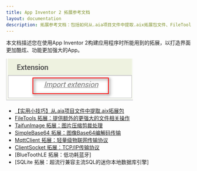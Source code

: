 ```yaml
---
title: App Inventor 2 拓展参考文档
layout: documentation
description: 拓展参考文档：包括如何从.aia项目文件中提取.aix拓展包文件、FileTools 拓展、TaifunImage 拓展、SimpleBase64 拓展、MqttClient 拓展、ClientSocket 拓展等。
---
```


本文档描述您在使用App Inventor 2构建应用程序时所能用到的拓展，以打造界面更加酷炫、功能更加强大的App。

![拓展](images/拓展.png)

* [【实用小技巧】从.aia项目文件中提取.aix拓展包](extract_aix_from_aia.html)
* [FileTools 拓展：提供额外的更强大的文件相关操作](../components/storage.html#FileTools)
* [TaifunImage 拓展：图片压缩剪裁处理](TaifunImage.html)
* [SimpleBase64 拓展：图像Base64编解码传输](../components/connectivity.html#SimpleBase64)
* [MqttClient 拓展：轻量级物联网传输协议](../components/connectivity.html#Mqtt)
* [ClientSocket 拓展：TCP/IP传输协议](../components/connectivity.html#Socket)
* [BlueToothLE 拓展：低功耗蓝牙]
* [SQLite 拓展：超流行兼容主流SQL的迷你本地数据库引擎]
